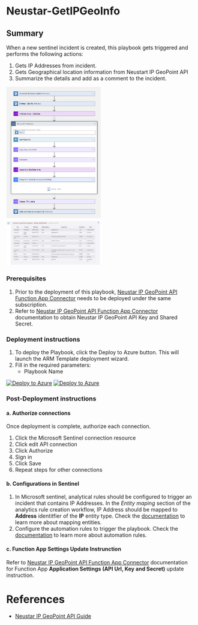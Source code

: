 # Neustar-GetIPGeoInfo

## Summary

When a new sentinel incident is created, this playbook gets triggered and performs the following actions:

1. Gets IP Addresses from incident.
2. Gets Geographical location information from Neustart IP GeoPoint API
3. Summarize the details and add as a comment to the incident.

<img src="./images/Playbook_NeustarGetIPGeoInfo.jpg" width="50%"/><br>
<img src="./images/Playbook_Incident_Comment.jpg" width="50%"/><br>

### Prerequisites

1. Prior to the deployment of this playbook, [Neustar IP GeoPoint API Function App Connector](../NeustarIPGeoPoint_FunctionAppConnector/) needs to be deployed under the same subscription.
2. Refer to [Neustar IP GeoPoint API Function App Connector](../NeustarIPGeoPoint_FunctionAppConnector/readme.md) documentation to obtain Neustar IP GeoPoint API Key and Shared Secret. 

### Deployment instructions

1. To deploy the Playbook, click the Deploy to Azure button. This will launch the ARM Template deployment wizard.
2. Fill in the required parameters:
    * Playbook Name

[![Deploy to Azure](https://aka.ms/deploytoazurebutton)](https://portal.azure.com/#create/Microsoft.Template/uri/https%3A%2F%2Fraw.githubusercontent.com%2FAzure%2FAzure-Sentinel%2Fmaster%2FSolutions%2FNeustar%2520IP%2520GeoPoint%2FPlaybooks%2FNeustar-GetIPGeoInfo%2Fazuredeploy.json) [![Deploy to Azure](https://aka.ms/deploytoazuregovbutton)](https://portal.azure.us/#create/Microsoft.Template/uri/https%3A%2F%2Fraw.githubusercontent.com%2FAzure%2FAzure-Sentinel%2Fmaster%2FSolutions%2FNeustar%2520IP%2520GeoPoint%2FPlaybooks%2FNeustar-GetIPGeoInfo%2Fazuredeploy.json)

### Post-Deployment instructions

#### a. Authorize connections

Once deployment is complete, authorize each connection.

1. Click the Microsoft Sentinel connection resource
2. Click edit API connection
3. Click Authorize
4. Sign in
5. Click Save
6. Repeat steps for other connections

#### b. Configurations in Sentinel

1. In Microsoft sentinel, analytical rules should be configured to trigger an incident that contains IP Addresses. In the *Entity maping* section of the analytics rule creation workflow, IP Address should be mapped to **Address** identitfier of the **IP** entity type. Check the [documentation](https://docs.microsoft.com/azure/sentinel/map-data-fields-to-entities) to learn more about mapping entities.
2. Configure the automation rules to trigger the playbook. Check the [documentation](https://docs.microsoft.com/azure/sentinel/tutorial-respond-threats-playbook) to learn more about automation rules.

#### c. Function App Settings Update Instrunction
Refer to [Neustar IP GeoPoint API Function App Connector](../NeustarIPGeoPoint_FunctionAppConnector/readme.md) documentation for Function App **Application Settings (API Url, Key and Secret)** update instruction.

#  References
 - [Neustar IP GeoPoint API Guide](https://ipintelligence.neustar.biz/portal/pc/portal/docs/doc_rest_api.html)